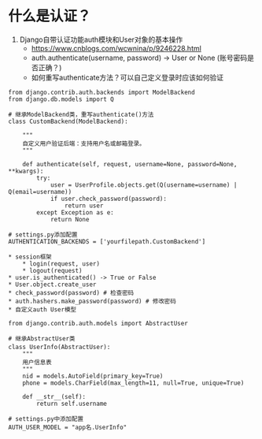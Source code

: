 # 什么是认证？

1. Django自带认证功能auth模块和User对象的基本操作
    * https://www.cnblogs.com/wcwnina/p/9246228.html
    * auth.authenticate(username, password) -> User or None (账号密码是否正确？)
    * 如何重写authenticate方法？可以自己定义登录时应该如何验证
```
from django.contrib.auth.backends import ModelBackend
from django.db.models import Q

# 继承ModelBackend类，重写authenticate()方法
class CustomBackend(ModelBackend):

    """
    自定义用户验证后端：支持用户名或邮箱登录。
    """

    def authenticate(self, request, username=None, password=None, **kwargs):
        try:
            user = UserProfile.objects.get(Q(username=username) | Q(email=username))
            if user.check_password(password):
                return user
        except Exception as e:
            return None

# settings.py添加配置
AUTHENTICATION_BACKENDS = ['yourfilepath.CustomBackend'] 
```
    * session框架
        * login(request, user)
        * logout(request) 
    * user.is_authenticated() -> True or False
    * User.object.create_user
    * check_password(password) # 检查密码
    * auth.hashers.make_password(password) # 修改密码
    * 自定义auth User模型
```
from django.contrib.auth.models import AbstractUser

# 继承AbstractUser类
class UserInfo(AbstractUser):　　　　
    """
    用户信息表
    """
    nid = models.AutoField(primary_key=True)
    phone = models.CharField(max_length=11, null=True, unique=True)
    
    def __str__(self):
        return self.username

# settings.py中添加配置
AUTH_USER_MODEL = "app名.UserInfo"
```
